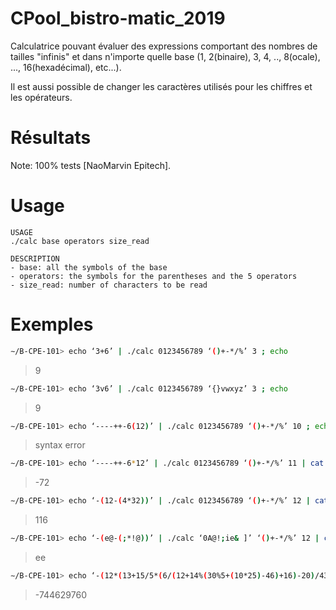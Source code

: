 # CPool_bistro-matic_2019
Calculatrice pouvant évaluer des expressions comportant des nombres de tailles "infinis" et dans n'importe quelle base (1, 2(binaire), 3, 4, .., 8(ocale), ..., 16(hexadécimal), etc...).

Il est aussi possible de changer les caractères utilisés pour les chiffres et les opérateurs.

# Résultats
Note: 100% tests [NaoMarvin Epitech].

# Usage
```
USAGE
./calc base operators size_read

DESCRIPTION
- base: all the symbols of the base
- operators: the symbols for the parentheses and the 5 operators
- size_read: number of characters to be read
```
# Exemples
```bash
∼/B-CPE-101> echo ‘3+6’ | ./calc 0123456789 ‘()+-*/%’ 3 ; echo
```
> 9
```bash
∼/B-CPE-101> echo ‘3v6’ | ./calc 0123456789 ‘{}vwxyz’ 3 ; echo
```
> 9
```bash
∼/B-CPE-101> echo ‘----++-6(12)’ | ./calc 0123456789 ‘()+-*/%’ 10 ; echo
```
> syntax error
```bash
∼/B-CPE-101> echo ‘----++-6*12’ | ./calc 0123456789 ‘()+-*/%’ 11 | cat -e ; echo
```
> -72
```bash
∼/B-CPE-101> echo ‘-(12-(4*32))’ | ./calc 0123456789 ‘()+-*/%’ 12 | cat -e ; echo
```
> 116
```bash
∼/B-CPE-101> echo ‘-(e@-(;*!@))’ | ./calc ‘0A@!;ie& ]’ ‘()+-*/%’ 12 | cat -e ;echo
```
> ee
```bash
∼/B-CPE-101> echo ‘-(12*(13+15/5*(6/(12+14%(30%5+(10*25)-46)+16)-20)/43)*20)*(-(12-98*42)*(16+63-50/3))’ | ./calc 0123456789 ‘()+-*/%’ 84 | cat -e ; echo
```
 > -744629760
